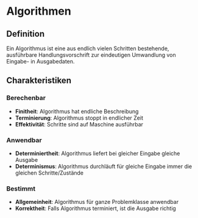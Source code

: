 # Algorithmen

## Definition

Ein Algorithmus ist eine aus endlich vielen Schritten bestehende, ausführbare Handlungsvorschrift zur eindeutigen Umwandlung von Eingabe- in Ausgabedaten.

## Charakteristiken

### Berechenbar

- **Finitheit**: Algorithmus hat endliche Beschreibung
- **Terminierung**: Algorithmus stoppt in endlicher Zeit
- **Effektivität**: Schritte sind auf Maschine ausführbar

### Anwendbar

- **Determiniertheit**: Algorithmus liefert bei gleicher Eingabe gleiche Ausgabe
- **Determinismus**: Algorithmus durchläuft für gleiche Eingabe immer die gleichen Schritte/Zustände

### Bestimmt

- **Allgemeinheit**: Algorithmus für ganze Problemklasse anwendbar
- **Korrektheit**: Falls Algorithmus terminiert, ist die Ausgabe richtig
